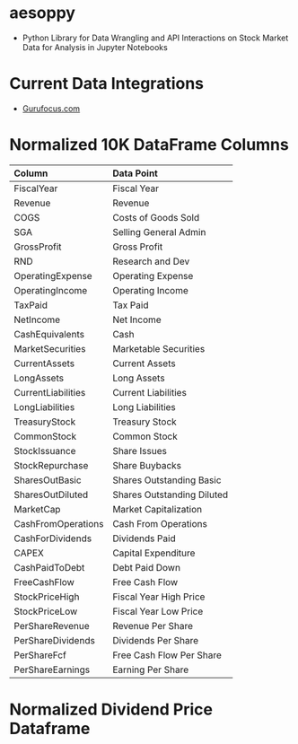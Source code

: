 # aesoppy
- Python Library for Data Wrangling and API Interactions on Stock Market Data for Analysis in Jupyter Notebooks


# Current Data Integrations 
- [Gurufocus.com](https://www.gurufocus.com)


# Normalized 10K DataFrame Columns
| Column             | Data Point                 |
|:-------------------|:---------------------------|
| FiscalYear         | Fiscal Year                |
| Revenue            | Revenue                    |
| COGS               | Costs of Goods Sold        |
| SGA                | Selling General Admin      |
| GrossProfit        | Gross Profit               |
| RND                | Research and Dev           |
| OperatingExpense   | Operating Expense          |
| OperatingIncome    | Operating Income           |
| TaxPaid            | Tax Paid                   |
| NetIncome          | Net Income                 |
| CashEquivalents    | Cash                       |
| MarketSecurities   | Marketable Securities      |
| CurrentAssets      | Current Assets             |
| LongAssets         | Long Assets                |
| CurrentLiabilities | Current Liabilities        |
| LongLiabilities    | Long Liabilities           |
| TreasuryStock      | Treasury Stock             |
| CommonStock        | Common Stock               |
| StockIssuance      | Share Issues               |
| StockRepurchase    | Share Buybacks             |
| SharesOutBasic     | Shares Outstanding Basic   |
| SharesOutDiluted   | Shares Outstanding Diluted |
| MarketCap          | Market Capitalization      |
| CashFromOperations | Cash From Operations       |
| CashForDividends   | Dividends Paid             |
| CAPEX              | Capital Expenditure        |
| CashPaidToDebt     | Debt Paid Down             |
| FreeCashFlow       | Free Cash Flow             |  
| StockPriceHigh     | Fiscal Year High Price     |
| StockPriceLow      | Fiscal Year Low Price      |
| PerShareRevenue    | Revenue Per Share          |
| PerShareDividends  | Dividends Per Share        |
| PerShareFcf        | Free Cash Flow Per Share   |
| PerShareEarnings   | Earning Per Share          |


# Normalized Dividend Price Dataframe

